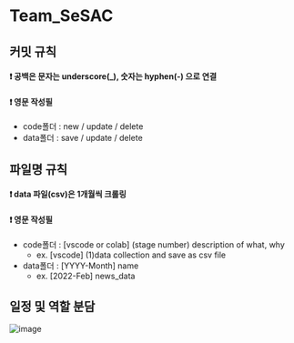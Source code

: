 # Team_SeSAC

## 커밋 규칙
#### ❗ 공백은 문자는 underscore(_), 숫자는 hyphen(-) 으로 연결
#### ❗ 영문 작성필

  * code폴더 : new / update / delete
  * data폴더 : save / update / delete


## 파일명 규칙
#### ❗ data 파일(csv)은 1개월씩 크롤링
#### ❗ 영문 작성필

  * code폴더 : [vscode or colab] (stage number) description of what, why
    * ex. [vscode] (1)data collection and save as csv file
  * data폴더 : [YYYY-Month] name
    * ex. [2022-Feb] news_data


## 일정 및 역할 분담

![image](https://github.com/maximin90/Team_SeSAC/assets/113491089/6603e299-03a0-4765-8e97-73b8f38ef10b)
